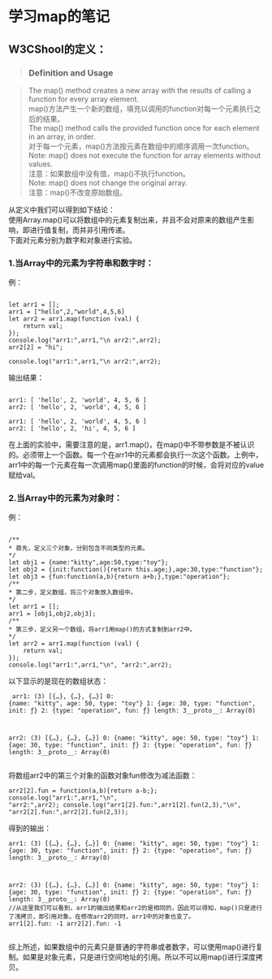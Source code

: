 # 学习map的笔记

## W3CShool的定义：
> ### Definition and Usage

>The map() method creates a new array with the results of calling a function for every array element.<br>
>map()方法产生一个新的数组，填充以调用的function对每一个元素执行之后的结果。 <br>
>The map() method calls the provided function once for each element in an array, in order.<br>
>对于每一个元素，map()方法按元素在数组中的顺序调用一次function。<br>
>Note: map() does not execute the function for array elements without values.<br>
>注意：如果数组中没有值，map()不执行function。<br>
>Note: map() does not change the original array.<br>
>注意：map()不改变原始数组。

从定义中我们可以得到如下结论：<br>
使用Array.map()可以将数组中的元素复制出来，并且不会对原来的数组产生影响，即进行值复制，而并非引用传递。<br>
下面对元素分别为数字和对象进行实验。

### 1.当Array中的元素为字符串和数字时：

例：
<pre><code>
let arr1 = [];
arr1 = ["hello",2,"world",4,5,6]
let arr2 = arr1.map(function (val) {
	return val;
});
console.log("arr1:",arr1,"\n arr2:",arr2);
arr2[2] = "hi";

console.log("arr1:",arr1,"\n arr2:",arr2);
</code></pre>
输出结果：
 <pre><code>
arr1: [ 'hello', 2, 'world', 4, 5, 6 ] 
arr2: [ 'hello', 2, 'world', 4, 5, 6 ]

arr1: [ 'hello', 2, 'world', 4, 5, 6 ] 
arr2: [ 'hello', 2, 'hi', 4, 5, 6 ]
</pre></code>

在上面的实验中，需要注意的是，arr1.map()，在map()中不带参数是不被认识的。必须带上一个函数。每一个在arr1中的元素都会执行一次这个函数。上例中，arr1中的每一个元素在每一次调用map()里面的function的时候，会将对应的value赋给val。

### 2.当Array中的元素为对象时：

例：
<pre><code>
/**
* 首先，定义三个对象，分别包含不同类型的元素。
*/
let obj1 = {name:"kitty",age:50,type:"toy"};
let obj2 = {init:function(){return this.age;},age:30,type:"function"};
let obj3 = {fun:function(a,b){return a+b;},type:"operation"};
/**
* 第二步，定义数组，将三个对象放入数组中。
*/
let arr1 = [];
arr1 = [obj1,obj2,obj3];
/**
* 第三步，定义另一个数组，将arr1用map()的方式复制到arr2中。
*/
let arr2 = arr1.map(function (val) {
	return val;
});
console.log("arr1:",arr1,"\n", "arr2:",arr2);
</code></pre>
以下显示的是现在的数组状态：
<code><pre>
arr1: (3) [{…}, {…}, {…}]
0: {name: "kitty", age: 50, type: "toy"}
1: {age: 30, type: "function", init: ƒ}
2: {type: "operation", fun: ƒ}
length: 3__proto__: Array(0) 

arr2: (3) [{…}, {…}, {…}]
0: {name: "kitty", age: 50, type: "toy"}
1: {age: 30, type: "function", init: ƒ}
2: {type: "operation", fun: ƒ}
length: 3__proto__: Array(0)
</code></pre>
将数组arr2中的第三个对象的函数对象fun修改为减法函数：
<code><pre>
arr2[2].fun = function(a,b){return a-b;};
console.log("arr1:",arr1,"\n", "arr2:",arr2);
console.log("arr1[2].fun:",arr1[2].fun(2,3),"\n", "arr2[2].fun:",arr2[2].fun(2,3));
</code></pre>
得到的输出：
<code><pre>
arr1: (3) [{…}, {…}, {…}]
0: {name: "kitty", age: 50, type: "toy"}
1: {age: 30, type: "function", init: ƒ}
2: {type: "operation", fun: ƒ}
length: 3__proto__: Array(0) 

arr2: (3) [{…}, {…}, {…}]
0: {name: "kitty", age: 50, type: "toy"}
1: {age: 30, type: "function", init: ƒ}
2: {type: "operation", fun: ƒ}
length: 3__proto__: Array(0)
//从这里我们可以看到，arr1的输出结果和arr2的是相同的，因此可以得知，map()只是进行了浅拷贝，即引用对象。在修改arr2的同时，arr1中的对象也变了。
arr1[2].fun: -1 
arr2[2].fun: -1
</code></pre>

综上所述，如果数组中的元素只是普通的字符串或者数字，可以使用map()进行复制。如果是对象元素，只是进行空间地址的引用。所以不可以用map()进行深度拷贝。
